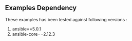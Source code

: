 ## Examples Dependency
These examples has been tested against following versions :
  1. ansible==5.0.1
  2. ansible-core==2.12.3
